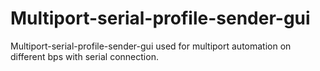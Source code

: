 # Multiport-serial-profile-sender-gui
Multiport-serial-profile-sender-gui used for multiport automation on different bps with serial connection. 
